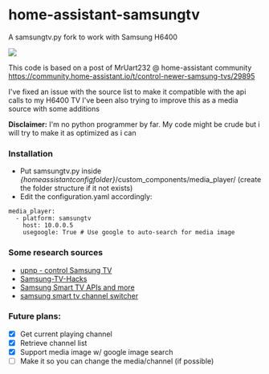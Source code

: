 # home-assistant-samsungtv
A samsungtv.py fork to work with Samsung H6400

<img src="https://i.ibb.co/zZQMHCK/samsung.jpg">

This code is based on a post of MrUart232 @ home-assistant community<br />
https://community.home-assistant.io/t/control-newer-samsung-tvs/29895

I've fixed an issue with the source list to make it compatible with the api calls to my H6400 TV
I've been also trying to improve this as a media source with some additions

**Disclaimer:** I'm no python programmer by far. My code might be crude but i will try to make it as optimized as i can

### Installation
- Put samsungtv.py inside *{homeassistantconfigfolder}*/custom_components/media_player/ (create the folder structure if it not exists)
- Edit the configuration.yaml accordingly:
```
media_player:
  - platform: samsungtv
    host: 10.0.0.5
    usegoogle: True # Use google to auto-search for media image
````    

### Some research sources
- [upnp - control Samsung TV](https://forum.iobroker.net/viewtopic.php?t=4449)
- [Samsung-TV-Hacks](https://github.com/ohjeongwook/Samsung-TV-Hacks/blob/master/Servers/smp4.py)
- [Samsung Smart TV APIs and more](https://github.com/casperboone/homey-samsung-smart-tv/blob/master/samsung.md)
- [samsung smart tv channel switcher](https://github.com/yath/sstcs/)
### Future plans:
- [x] Get current playing channel
- [x] Retrieve channel list
- [x] Support media image w/ google image search
- [ ] Make it so you can change the media/channel (if possible)
